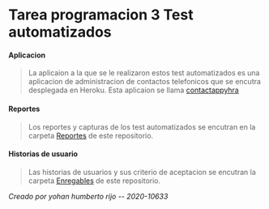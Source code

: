 # Tarea programacion 3  Test automatizados
#### Aplicacion
> La aplicaion a la que se le realizaron estos test automatizados es una aplicacion de administracion de contactos telefonicos que se encutra desplegada en Heroku. Esta aplicaion se llama [contactappyhra](https://dashboard.heroku.com/apps/contactappyhra "contactappyhra")

#### Reportes
> Los reportes y capturas de los test automatizados se encutran en la carpeta [Reportes](https://github.com/YohanHumberto/Pruebas_Automatizadas_Prg3/tree/main/Reportes "Reportes") de este repositorio.

#### Historias de usuario
> Las historias de usuarios y sus criterio de aceptacion se encutran la carpeta [Enregables](https://github.com/YohanHumberto/Pruebas_Automatizadas_Prg3/tree/main/Entregables "Enregables") de este repositorio. 


*Creado por yohan humberto rijo -- 2020-10633*
